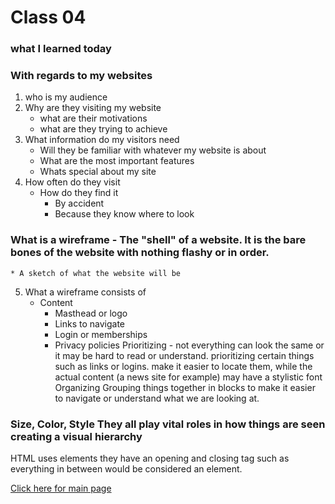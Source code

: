 
# Class 04 
### what I learned today 

### With regards to my websites
1. who is my audience 
2. Why are they visiting my website 
	* what are their motivations 
	* what are they trying to achieve
3. What information do my visitors need 
	* Will they be familiar with whatever my website is about 
	* What are the most important features 
	* Whats special about my site 
4. How often do they visit
	* How do they find it
		* By accident 
		* Because they know where to look

### What is a wireframe - The "shell" of a website. It is the bare bones of the website with nothing flashy or in order. 
	* A sketch of what the website will be
5. What a wireframe consists of
	* Content
		* Masthead or logo
		* Links to navigate
		* Login or memberships
		* Privacy policies 
Prioritizing - not everything can look the same or it may be hard to read or understand. prioritizing certain things such as links or logins.
make it easier to locate them, while the actual content (a news site for example) may have a stylistic font
Organizing Grouping things together in blocks to make it easier to navigate or understand what we are looking at. 
### Size, Color, Style They all play vital roles in how things are seen creating a visual hierarchy 

HTML uses elements they have an opening and closing tag such as <body> </body> everything in between would be considered an element.

[Click here for main page](https://ochoaap.github.io/) 
